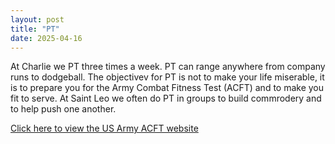 ```yaml
---
layout: post
title: "PT"
date: 2025-04-16
---
```

At Charlie we PT three times a week. PT can range anywhere from company runs to dodgeball.
The objectivev for PT is not to make your life miserable, it is to prepare you for the Army Combat Fitness Test (ACFT) and to make you fit to serve.
At Saint Leo we often do PT in groups to build commrodery and to help push one another.

[Click here to view the US Army ACFT website](https://www.google.com)
